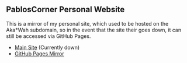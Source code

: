 ## PablosCorner Personal Website

This is a mirror of my personal site, which used to be hosted on the Aka*Wah subdomain, so in the event that the site their goes down, it can still be accessed via GitHub Pages.

- [Main Site](http://pabloscorner.akawah.net/) (Currently down)
- [GitHub Pages Mirror](https://pabloscorner.github.io/PablosCorner-Website)